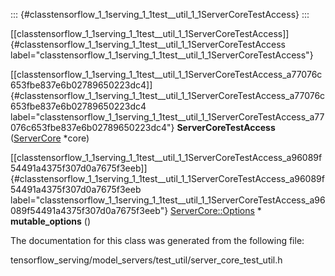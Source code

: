 ::: {#classtensorflow_1_1serving_1_1test__util_1_1ServerCoreTestAccess}
:::

[\[classtensorflow\_1\_1serving\_1\_1test\_\_util\_1\_1ServerCoreTestAccess\]]{#classtensorflow_1_1serving_1_1test__util_1_1ServerCoreTestAccess
label="classtensorflow_1_1serving_1_1test__util_1_1ServerCoreTestAccess"}

[\[classtensorflow\_1\_1serving\_1\_1test\_\_util\_1\_1ServerCoreTestAccess\_a77076c653fbe837e6b02789650223dc4\]]{#classtensorflow_1_1serving_1_1test__util_1_1ServerCoreTestAccess_a77076c653fbe837e6b02789650223dc4
label="classtensorflow_1_1serving_1_1test__util_1_1ServerCoreTestAccess_a77076c653fbe837e6b02789650223dc4"}
**ServerCoreTestAccess**
([ServerCore](#classtensorflow_1_1serving_1_1ServerCore) $\ast$core)

[\[classtensorflow\_1\_1serving\_1\_1test\_\_util\_1\_1ServerCoreTestAccess\_a96089f54491a4375f307d0a7675f3eeb\]]{#classtensorflow_1_1serving_1_1test__util_1_1ServerCoreTestAccess_a96089f54491a4375f307d0a7675f3eeb
label="classtensorflow_1_1serving_1_1test__util_1_1ServerCoreTestAccess_a96089f54491a4375f307d0a7675f3eeb"}
[ServerCore::Options](#structtensorflow_1_1serving_1_1ServerCore_1_1Options)
$\ast$ **mutable\_options** ()

The documentation for this class was generated from the following file:

tensorflow\_serving/model\_servers/test\_util/server\_core\_test\_util.h
